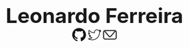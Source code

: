 <!DOCTYPE html>

<h1></h1>

<p align="center">
    <b><font size="10">Leonardo Ferreira</font></b><br>
    <a href="https://github.com/Valeyard1"><img src="img/GitHub-Mark-32px.png"></a>
    <a href="https://twitter.com/leo_ferreir4"><img src="img/twitter-32px.png"></a>
    <a href="mailto:leoessia1@outlook.com"><img src="img/mail-32px.png"></a>
</p>

</body>
</html>
